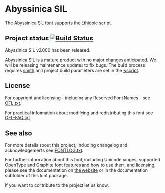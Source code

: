 # Abyssinica SIL

The Abyssinica SIL font supports the Ethiopic script. 


## Project status [![Build Status](http://build.palaso.org/app/rest/builds/buildType:Fonts_Abyssinica/statusIcon)](http://build.palaso.org/viewType.html?buildTypeId=Fonts_Abyssinica&guest=1)  

Abyssinica SIL v2.000 has been released. 

Abyssinica SIL is a mature product with no major changes anticipated. We will be releasing maintenance updates to fix bugs. The build process requires [smith](https://github.com/silnrsi/smith) and project build parameters are set in the [wscript](wscript).

## License

For copyright and licensing - including any Reserved Font Names - see [OFL.txt](OFL.txt).

For practical information about modifying and redistributing this font see [OFL-FAQ.txt](OFL-FAQ.txt).

## See also

For more details about this project, including changelog and acknowledgements see [FONTLOG.txt](FONTLOG.txt).

For further information about this font, including Unicode ranges, supported OpenType and Graphite font features and how to use them, and licensing, please see the documentation on [the website](http://software.sil.org/abyssinica/) or in the documentation subfolder of this font package.

If you want to contribute to the project let us know.

